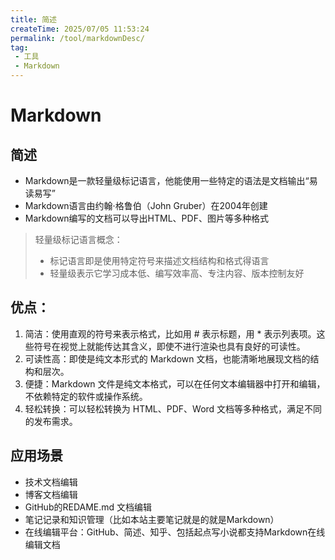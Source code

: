 ```yaml
---
title: 简述
createTime: 2025/07/05 11:53:24
permalink: /tool/markdownDesc/
tag:
 - 工具
 - Markdown
---
```


# Markdown

## 简述

- Markdown是一款轻量级标记语言，他能使用一些特定的语法是文档输出“易读易写”
- Markdown语言由约翰·格鲁伯（John Gruber）在2004年创建
- Markdown编写的文档可以导出HTML、PDF、图片等多种格式

> 轻量级标记语言概念：
> - 标记语言即是使用特定符号来描述文档结构和格式得语言
> - 轻量级表示它学习成本低、编写效率高、专注内容、版本控制友好


## 优点：

1. 简洁：使用直观的符号来表示格式，比如用 # 表示标题，用 * 表示列表项。这些符号在视觉上就能传达其含义，即使不进行渲染也具有良好的可读性。
2. 可读性高：即使是纯文本形式的 Markdown 文档，也能清晰地展现文档的结构和层次。
3. 便捷：Markdown 文件是纯文本格式，可以在任何文本编辑器中打开和编辑，不依赖特定的软件或操作系统。
4. 轻松转换：可以轻松转换为 HTML、PDF、Word 文档等多种格式，满足不同的发布需求。


## 应用场景

- 技术文档编辑
- 博客文档编辑
- GitHub的REDAME.md 文档编辑
- 笔记记录和知识管理（比如本站主要笔记就是的就是Markdown）
- 在线编辑平台：GitHub、简述、知乎、包括起点写小说都支持Markdown在线编辑文档